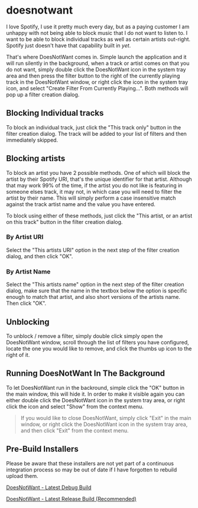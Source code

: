 # doesnotwant

I love Spotify, I use it pretty much every day, but as a paying customer I am unhappy with not being able to block music that I do not want to listen to.  I want to be able to block individual tracks as well as certain artists out-right.  Spotify just doesn't have that capability built in *yet*.

That's where DoesNotWant comes in.  Simple launch the application and it will run silently in the background, when a track or artist comes on that you do not want, simply double click the DoesNotWant icon in the system tray area and then press the filter button to the right of the currently playing track in the DoesNotWant window, or right click the icon in the system tray icon, and select "Create Filter From Currently Playing...".  Both methods will pop up a filter creation dialog.

## Blocking Individual tracks

To block an individual track, just click the "This track only" button in the filter creation dialog.  The track will be added to your list of filters and then immediately skipped.

## Blocking artists

To block an artist you have 2 possible methods.  One of which will block the artist by their Spotify URI, that's the unique identifier for that artist.  Although that may work 99% of the time, if the artist you do not like is featuring in someone elses track, it may not, in which case you will need to filter the artist by their name.  This will simply perform a case insensitive match against the track artist name and the value you have entered.

To block using either of these methods, just click the "This artist, or an artist on this track" button in the filter creation dialog.

### By Artist URI

Select the "This artists URI" option in the next step of the filter creation dialog, and then click "OK".

### By Artist Name

Select the "This artists name" option in the next step of the filter creation dialog, make sure that the name in the textbox below the option is specific enough to match that artist, and also short versions of the artists name.  Then click "OK".

## Unblocking

To unblock / remove a filter, simply double click simply open the DoesNotWant window, scroll through the list of filters you have configured, locate the one you would like to remove, and click the thumbs up icon to the right of it.

## Running DoesNotWant In The Background

To let DoesNotWant run in the backround, simple click the "OK" button in the main window, this will hide it.  In order to make it visible again you can either double click the DoesNotWant icon in the system tray area, or right click the icon and select "Show" from the context menu.

> If you would like to close DoesNotWant, simply click "Exit" in the main window, or right click the DoesNotWant icon in the system tray area, and then click "Exit" from the context menu.

## Pre-Build Installers

Please be aware that these installers are not yet part of a continuous integration process so may be out of date if I have forgotten to rebuild upload them.

[DoesNotWant - Latest Debug Build](http://devoctomy.s3.amazonaws.com/installers/DoesNotWant/DoesNotWant_debug.exe)

[DoesNotWant - Latest Release Build (Recommended)](http://devoctomy.s3.amazonaws.com/installers/DoesNotWant/DoesNotWant_release.exe)

